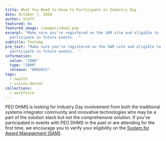 ```yaml
---
title: What You Need to Know to Participate in Industry Day
date: October 7, 2020
author: Staff
featured: No
featured_image: /images/idea1.png
excerpt: "Make sure you’re registered on the SAM site and eligible to
  participate in future events.  "
subtitle: Testomg
pre_text: "Make sure you’re registered on the SAM site and eligible to
  participate in future events.  "
information:
  value: "2000"
  type: "2000"
  release: "0002022"
tags:
  - health
  - vision-dental
collections:
  - workforce
---
```

PEO DHMS is looking for Industry Day involvement from both the traditional systems integrator community and innovative technologies who may be a part of the solution stack but not the comprehensive solution. If you’ve participated in events with PEO DHMS in the past or are attending for the first time, we encourage you to verify your eligibility on the [System for Award Management (SAM)](https://beta.sam.gov).